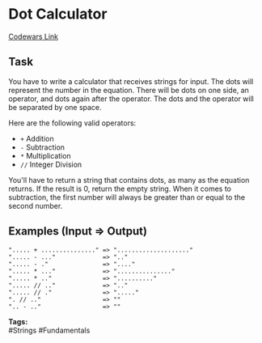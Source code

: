 # Dot Calculator

[Codewars Link](https://www.codewars.com/kata/6071ef9cbe6ec400228d9531/python)

## Task
You have to write a calculator that receives strings for input. The dots will represent the number in the equation. There will be dots on one side, an operator, and dots again after the operator. The dots and the operator will be separated by one space.

Here are the following valid operators:

- `+` Addition
- `-` Subtraction
- `*` Multiplication
- `//` Integer Division

You'll have to return a string that contains dots, as many as the equation returns. If the result is 0, return the empty string. When it comes to subtraction, the first number will always be greater than or equal to the second number.

## Examples (Input => Output)

```
"..... + ..............." => "...................."
"..... - ..."             => ".."
"..... - ."               => "...."
"..... * ..."             => "..............."
"..... * .."              => ".........."
"..... // .."             => ".."
"..... // ."              => "....."
". // .."                 => ""
".. - .."                 => ""
```

**Tags:**  
#Strings #Fundamentals